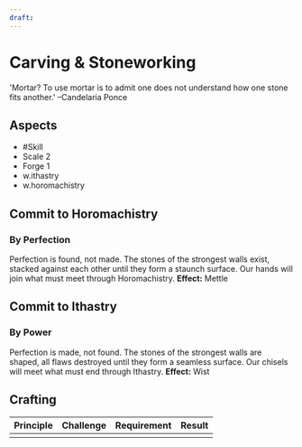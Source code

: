```yaml
---
draft:
---
```

# Carving & Stoneworking
'Mortar? To use mortar is to admit one does not understand how one stone fits another.' –Candelaria Ponce
## Aspects
- #Skill
- Scale 2
- Forge 1
- w.ithastry
- w.horomachistry
## Commit to Horomachistry
### By Perfection
Perfection is found, not made. The stones of the strongest walls exist, stacked against each other until they form a staunch surface. Our hands will join what must meet through Horomachistry.
**Effect:** Mettle
## Commit to Ithastry
### By Power
Perfection is made, not found. The stones of the strongest walls are shaped, all flaws destroyed until they form a seamless surface. Our chisels will meet what must end through Ithastry.
**Effect:** Wist

## Crafting
| Principle | Challenge | Requirement | Result |
| --------- | --------- | ----------- | ------ |
|           |           |             |        |
